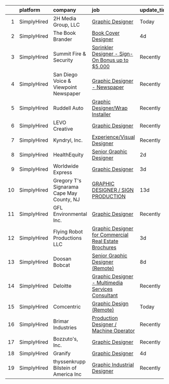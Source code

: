 

|    | platform    | company                                   | job                                                                                                                                                                | update_time   | location                |
|---:|:------------|:------------------------------------------|:-------------------------------------------------------------------------------------------------------------------------------------------------------------------|:--------------|:------------------------|
|  1 | SimplyHired | 2H Media Group, LLC                       | [Graphic Designer](https://www.simplyhired.com/job/-wCGqOFsM9PGOf18lSUcI_rmtc_FeogCw2M9Gn7KEo2BWQfGYPr8vQ?q=graphic+designer)                                      | Today         | Remote                  |
|  2 | SimplyHired | The Book Brander                          | [Book Cover Designer](https://www.simplyhired.com/job/OzVT_PNJeRh8WRxX4o_jYpXrM075jwcwdvjRsvsIBFG_oFd8ZpjjXw?q=graphic+designer)                                   | 4d            | Remote                  |
|  3 | SimplyHired | Summit Fire & Security                    | [Sprinkler Designer - Sign-On Bonus up to $5,000](https://www.simplyhired.com/job/yOsOTKQCSngOdSrMzmElktpvMkno7X_DmsHM6-7-Z3RJpXD2hW75ig?q=graphic+designer)       | Recently      | Portsmouth, VA          |
|  4 | SimplyHired | San Diego Voice & Viewpoint Newspaper     | [Graphic Designer - Newspaper](https://www.simplyhired.com/job/3KD39RL7L7UI-izzc5htb9z9mTBvHKa_hbwKJ6q2x4labke1K5bF5w?q=graphic+designer)                          | Recently      | Remote                  |
|  5 | SimplyHired | Ruddell Auto                              | [Graphic Designer/Wrap Installer](https://www.simplyhired.com/job/ajBuBy_i5ox-3IxXVO1Z0h4bkN1J6RZN4kDRj4Q2JSc_MWJ3RHVkbQ?q=graphic+designer)                       | Recently      | Port Angeles, WA        |
|  6 | SimplyHired | LEVO Creative                             | [Graphic Designer](https://www.simplyhired.com/job/PpF9ibBGVuyENoL95snikYY7T7DSWriicUd0YwdG3oKdiqIDjf-oaA?q=graphic+designer)                                      | Recently      | Remote                  |
|  7 | SimplyHired | Kyndryl, Inc.                             | [Experience/Visual Designer](https://www.simplyhired.com/job/sviTzpgN8al6or_zVovwby2lH0X5pwa20AJXJJbSLLVvXHN-olAnVg?q=graphic+designer)                            | Recently      | Austin, TX              |
|  8 | SimplyHired | HealthEquity                              | [Senior Graphic Designer](https://www.simplyhired.com/job/4cdm-i6NntuiJ-6hTyJqsPbN1uN2Hblw6fS97ymI8LxNjJfqRh52fw?q=graphic+designer)                               | 2d            | Remote                  |
|  9 | SimplyHired | Worldwide Express                         | [Graphic Designer](https://www.simplyhired.com/job/8JyBtPPuHbiP6wKsgqupirCdiq_0JSEjq1npo2A21mon3xKfgAm9Sw?q=graphic+designer)                                      | 3d            | Remote                  |
| 10 | SimplyHired | Gregory T's Signarama Cape May County, NJ | [GRAPHIC DESIGNER / SIGN PRODUCTION](https://www.simplyhired.com/job/exBLqCJ6kxNeRLEaBqpB-pMfryuy2xlNZARAvjgePvgJnCtFrG9kUQ?q=graphic+designer)                    | 13d           | Egg Harbor Township, NJ |
| 11 | SimplyHired | GFL Environmental Inc.                    | [Graphic Designer](https://www.simplyhired.com/job/h5Fks4wOi57Ai3Fkezccn_43CjTJ0K3XOS2lXf893nsQPtT3W0O-5A?q=graphic+designer)                                      | Recently      | Raleigh, NC             |
| 12 | SimplyHired | Flying Robot Productions LLC              | [Graphic Designer for Commercial Real Estate Brochures](https://www.simplyhired.com/job/x-2WlcxVTnmNwPiVspHoFd1CnJusY2skiK8xtQFpqjrkHXL9Y5yFsw?q=graphic+designer) | 3d            | Remote                  |
| 13 | SimplyHired | Doosan Bobcat                             | [Senior Graphic Designer (Remote)](https://www.simplyhired.com/job/GBMsIdFx_AYBBL-r09Rq-Q2g6YVPNq1bHnUE3gj-pyx0CwnFqX8ByQ?q=graphic+designer)                      | 8d            | Akiachak, AK            |
| 14 | SimplyHired | Deloitte                                  | [Graphic Designer - Multimedia Services Consultant](https://www.simplyhired.com/job/MzmFskKKIsXA4mKZ148I7_FFmY1uX0OETTBDOu6KHpsF5vIpBBeo_g?q=graphic+designer)     | Recently      | Mechanicsburg, PA       |
| 15 | SimplyHired | Comcentric                                | [Graphic Design (Remote)](https://www.simplyhired.com/job/WRBXk-Zv9SxpSD-Tr6rCAKWdjT-xEjYtyvAHGomnMuC9DoqXHW2xSA?q=graphic+designer)                               | Today         | Oregon                  |
| 16 | SimplyHired | Brimar Industries                         | [Production Designer / Machine Operator](https://www.simplyhired.com/job/Pvxyi10ceyATwfSr_A1kCaUuDeDVesDRXxd0qXTJS9ixnN1kjQu2FQ?q=graphic+designer)                | Recently      | Garfield, NJ            |
| 17 | SimplyHired | Bozzuto's, Inc.                           | [Graphic Designer](https://www.simplyhired.com/job/UgYn_tWqocH-6C-4r1dtzZzsTf-XV2syo-vCTBH_WM-A1XlEppYwKw?q=graphic+designer)                                      | Recently      | Cheshire, CT            |
| 18 | SimplyHired | Granify                                   | [Graphic Designer](https://www.simplyhired.com/job/jmrSaXi7Zf5C6pcH3a4_4QTJDyXnhrCCzB85jiQeq5s8Q4ve_E-qyg?q=graphic+designer)                                      | 4d            | Austin, TX              |
| 19 | SimplyHired | thyssenkrupp Bilstein of America Inc      | [Graphic Industrial Designer](https://www.simplyhired.com/job/WGwXvF8mNjt0fmjOOWp1lKFyzwtyWSARdBypHAo0-tRy8Wj90crvnw?q=graphic+designer)                           | Recently      | Hamilton, OH            |